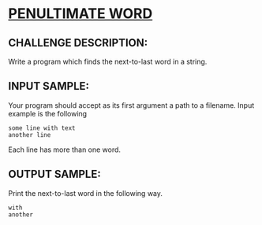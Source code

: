 # [PENULTIMATE WORD]

## CHALLENGE DESCRIPTION:

Write a program which finds the next-to-last word in a string.

## INPUT SAMPLE:

Your program should accept as its first argument a path to a filename. Input example is the following

```
some line with text
another line
```

Each line has more than one word.

## OUTPUT SAMPLE:

Print the next-to-last word in the following way.

```
with
another
```

[PENULTIMATE WORD]:https://www.codeeval.com/open_challenges/92/
